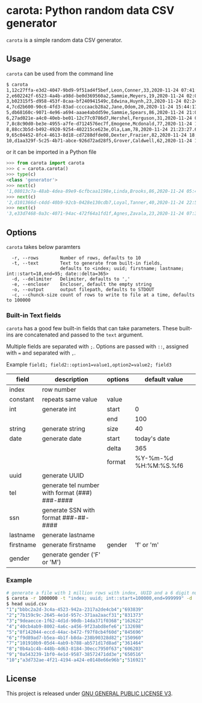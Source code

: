# carota: Python random data CSV generator

`carota` is a simple random data CSV generator.

## Usage

`carota` can be used from the command line

```bash
$ carota
1,12c27ffa-e3d2-4047-9bd9-9f51ad4f5bef,Leon,Conner,33,2020-11-24 07:41:58.7301486
2,e602242f-6523-4a4b-a98d-be0d369560a2,Sammie,Meyers,19,2020-11-24 02:05:07.8303456
3,b02315f5-d958-453f-8caa-bf240941549c,Edwina,Huynh,23,2020-11-24 02:24:38.9980546
4,7cd2b600-90c6-4fd3-83ad-ccccaacb28a2,Jane,Odom,20,2020-11-24 15:44:17.4212966
5,db68160c-9071-4e96-a694-aaae4abdd59e,Sammie,Spears,86,2020-11-24 21:01:08.0026106
6,27ad021e-a4c0-40eb-be01-12c77c0786d7,Hershel,Ferguson,31,2020-11-24 07:25:13.7885466
7,8c8c90d0-be3e-4955-a7fe-d7124576ec7f,Emogene,Mcdonald,77,2020-11-24 14:19:52.2845036
8,88cc3b5d-b492-4920-9254-402215ce623e,Ola,Lam,78,2020-11-24 21:23:27.6392176
9,65c04452-8fc4-4613-8d18-cd7288dfde08,Dexter,Frazier,82,2020-11-24 18:04:38.4322766
10,d1aa329f-5c25-4b71-abce-926d72ad28f5,Grover,Caldwell,62,2020-11-24 10:58:27.3631516
```

or it can be imported in a Python file

```python
>>> from carota import carota
>>> c = carota.carota()
>>> type(c)
<class 'generator'>
>>> next(c)
'1,08013c7a-48ab-4dea-89e9-6cfbcaa1198e,Linda,Brooks,86,2020-11-24 05:46:22.9924216'
>>> next(c)
'2,d101366d-c4dd-40b9-92cb-0428e130cdb7,Loyal,Tanner,40,2020-11-24 22:56:38.6393126'
>>> next(c)
'3,e33d7468-0a3c-4071-94ac-472f64a1fd1f,Agnes,Zavala,23,2020-11-24 07:33:38.1772276'
```

## Options

`carota` takes below paramters

```text
  -r, --rows        Number of rows, defaults to 10
  -t, --text        Text to generate from built-in fields,
                    defaults to <index; uuid; firstname; lastname; int::start=18,end=95; date::delta=365>
  -d, --delimiter   Delimiter, defaults to ','
  -e, --encloser    Encloser, default the empty string
  -o, --output      output filepath, defaults to STDOUT
  -c, --chunck-size count of rows to write to file at a time, defaults to 100000
```

### Built-in Text fields

`carota` has a good few built-in fields that can take parameters. These built-ins are concatenated and passed to the `text` argument.

Multiple fields are separated with `;`.
Options are passed with `::`, assigned with `=` and separated with `,`.

Example `field1; field2::option1=value1,option2=value2; field3`

| field     | description                                    | options | default value           |
|-----------|------------------------------------------------|---------|-------------------------|
| index     | row number                                     |         |                         |
| constant  | repeats same value                             | value   |                         |
| int       | generate int                                   | start   | 0                       |
|           |                                                | end     | 100                     |
| string    | generate string                                | size    | 40                      |
| date      | generate date                                  | start   | today's date            |
|           |                                                | delta   | 365                     |
|           |                                                | format  | %Y-%m-%d %H:%M:%S.%f6   |
| uuid      | generate UUID                                  |         |                         |
| tel       | generate tel number with format (###) ###-#### |         |                         |
| ssn       | generate SSN with format ###-##-####           |         |                         |
| lastname  | generate lastname                              |         |                         |
| firstname | generate firstname                             | gender  | 'f' or 'm'              |
| gender    | generate gender ('F' or 'M')                   |         |                         |

### Example

```bash
# generate a file with 1 million rows with index, UUID and a 6 digit number.
$ carota -r 1000000 -t "index; uuid; int::start=100000,end=999999" -d ';' -e '"' -o uuid.csv
$ head uuid.csv
"1";"bbbc2a2d-3c4a-4523-942a-2317a2de4cb4";"693839"
"2";"7b159c9c-2645-4e1d-957c-371aa2aacf31";"831373"
"3";"9deaecce-1f62-4d1d-90db-14da371f0368";"162622"
"4";"40cb4ab9-8002-4a6c-a456-9f23abd8efe6";"132698"
"5";"8f142044-eccd-44ac-b472-f97f8cb4f60d";"845696"
"6";"f9d89ad7-b5ea-4b1f-b8da-238b90328d82";"150960"
"7";"101910b9-05d4-4ab9-b788-ab571d17d8ad";"361464"
"8";"0b4a1c4b-448b-4d63-8184-30ecc7950f63";"606203"
"9";"0a543239-1bf0-4e1d-9587-38572471dd3e";"650516"
"10";"a3d732ae-4f21-4194-a424-e0148e66e96b";"516921"
```

## License

This project is released under [GNU GENERAL PUBLIC LICENSE V3](https://www.gnu.org/licenses/gpl-3.0.en.html).
